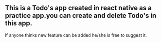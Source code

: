 ## This is a Todo's app created in react native as a practice app.you can create and delete Todo's in this app.
If anyone thinks new feature can be added he/she is free to suggest it.
